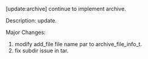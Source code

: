 [update:archive] continue to implement archive.

Description:
update.

Major Changes:
1. modify add_file file name par to archive_file_info_t.
2. fix subdir issue in tar.
